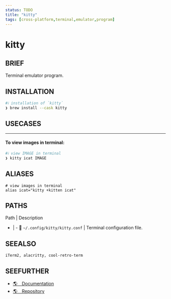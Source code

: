 ```yaml
---
status: TODO
title: "kitty"
tags: [cross-platform,terminal,emulator,program]
---
```


# kitty

## BRIEF

Terminal emulator program.

## INSTALLATION


```bash
#ℹ︎ installation of `kitty`
❯ brew install --cask kitty
```


## USECASES

----
#### To view images in terminal:


```bash
#ℹ︎ view IMAGE in terminal
❯ kitty icat IMAGE
```



## ALIASES

    # view images in terminal
    alias icat="kitty +kitten icat"


## PATHS

Path | Description
- | -
📂 `~/.config/kitty/kitty.conf` | Terminal configuration file.

## SEEALSO

    iTerm2, alacritty, cool-retro-term

## SEEFURTHER

- [🌎 Documentation](https://sw.kovidgoyal.net/kitty/)
- [🌎 Repository](https://github.com/kovidgoyal/kitty)
